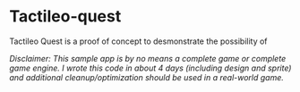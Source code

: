 Tactileo-quest
==============

Tactileo Quest is a proof of concept to desmonstrate the possibility of 

*Disclaimer: This sample app is by no means a complete game or complete game engine. I wrote this code in about 4 days (including design and sprite) and additional cleanup/optimization should be used in a real-world game.*
